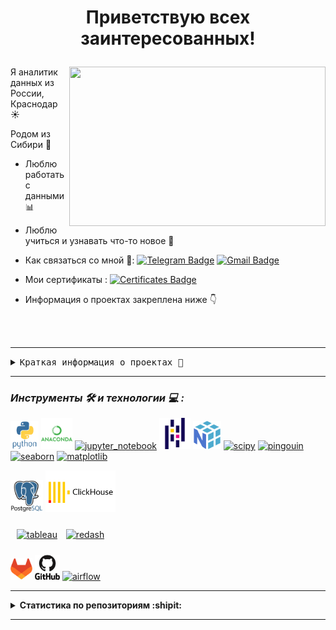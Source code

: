<h1 align="center">

Приветствую всех заинтересованных!
<!--<img src="https://github.com/blackcater/blackcater/raw/main/images/Hi.gif" height="50"/>[![Typing SVG](https://readme-typing-svg.demolab.com?font=Fira+Code&size=30&duration=1000&pause=1500&color=2775F7&center=true&vCenter=true&width=300&lines=Hello+there!+%F0%9F%8C%8E)](https://git.io/typing-svg)
 -->
</a></h1>

<p>
<img src="https://media1.giphy.com/media/3oKIPEqDGUULpEU0aQ/giphy.gif?cid=ecf05e47ir6ekkmdon8aaovslbkpixlqukhr7k0alepegs41&ep=v1_gifs_search&rid=giphy.gif&ct=g" align="right" width="410" height="255"/>

   Я аналитик данных из России, Краснодар ☀️ <!-- I am a Product/Data Analyst from Russia, Krasnodar. -->

Родом из Сибири 🏡 <!--Originally from Siberia--> 


- Люблю работать с данными 📊 <!--Love working with data--> 

- Люблю учиться и узнавать что-то новое 📖 <!--Like to study and learn new things--> 

- Как связаться со мной <!--How to contact me--> 📱: [![Telegram Badge](https://img.shields.io/badge/-Telegram-blue?style=flat&logo=Telegram&logoColor=white)](https://t.me/IvanoVladimir28)</a>
  [![Gmail Badge](https://img.shields.io/badge/-@Mail-red?style=flat&logo=Gmail&logoColor=yellow)](mailto:volody28ivanov@yandex.ru)

- Мои сертификаты : <!--All my--> [![Certificates Badge](https://img.shields.io/badge/-certificates-9cf?style=flat&logo=Checkmarx&logoColor=black)](https://disk.yandex.ru/d/8DKv170csv6AHw)

 - Информация о проектах закреплена ниже <!--Last projects are pinned to down bellow--> 👇

<!--  My [![Tableau Badge](https://img.shields.io/badge/-Tableau-informational?style=flat&logo=Tableau&logoColor=white)](https://public.tableau.com/app/profile/vladimir.ivanov6806) dashboards. 
 -->
</p>

<br><br>

---

<details>
 <summary><kbd>Краткая информация о проектах 📑</kbd></summary><br>

***Название*** | ***Описание***| ***Стек***
:-:|:-:|:-: 
[E-commerce](https://github.com/IvanoVladimir/E-commerce 'Ссылка на проект') | Предварительное исследование и предобработка данных; анализ поведения пользователей и различные расчёты с товарами и заказами; когортный анализ и расчёт возвращаемости пользователей; RFM-сегментация пользователей для более детальной оценки аудитории | Python – pandas, seaborn, matplotlib, numpy, datetime; Jupyter Notebook
[MobileApp](https://github.com/IvanoVladimir/MobileApp 'Ссылка на проект') | Предварительное исследование и предобработка данных; когортный анализ и написание функции расчёта возвращаемости пользователей; проверка гипотез о статистической значимости разницы в ARPU и конверсии в покупку по результатам А/B-тестирования с помощью тестов(Хи-квадрат, T-test); предложение метрик при изменении механики приложения по результатам последнего тематического события | Python – pandas, seaborn, os, pingouin, requests, datetime, scipy, urllib; Jupyter Notebook
[Marketing metrics](https://github.com/IvanoVladimir/Marketing_metrics 'Ссылка на проект') | Оценка результатов двух прошедших рекламных компаний с помощью метрик; расчёт ROI, средней стоимости заказа, Retention, накопительного ARPPU и затрат на привлечение одного покупателя(CAC); построение визуализации и дашборда, выводы | Python; Jupyter Notebook; SQL - PostgreSQL, Redash

</details>

---

***<h3 align="left"> Инструменты 🛠 и технологии 💻 <!--Tools  & Technologies--> :</h3>*** 

<div>

  <a href='https://www.python.org/'><img src="https://github.com/devicons/devicon/blob/master/icons/python/python-original-wordmark.svg" title="python" width="45" height="45"/></a>
  <a href='https://www.anaconda.com/'><img src="https://github.com/devicons/devicon/blob/master/icons/anaconda/anaconda-original-wordmark.svg" title="Anaconda" width="50" height="50"/></a>
  <a href='https://jupyter.org/'><img src="https://upload.wikimedia.org/wikipedia/commons/3/38/Jupyter_logo.svg" title="jupyter_notebook" alt="jupyter_notebook"  height="47"/></a>
  <a href='https://pandas.pydata.org/'><img src="https://raw.githubusercontent.com/devicons/devicon/2ae2a900d2f041da66e950e4d48052658d850630/icons/pandas/pandas-original.svg" title="pandas" alt="pandas" width="50" height="50"/></a>
  <a href='https://numpy.org/'><img src="https://raw.githubusercontent.com/devicons/devicon/master/icons/numpy/numpy-original.svg" title="numpy" alt="numpy" width="45" height="45"/></a>
  <a href='https://scipy.org/'><img src="https://scipy.org/images/logo.svg" title="scipy" alt="scipy" width="45" height="45"/></a>
  <a href='https://pingouin-stats.org/build/html/index.html'><img src="https://pingouin-stats.org/build/html/_static/pingouin.png" title="pingouin" alt="pingouin" width="45" height="45"/></a>
  <a href='https://seaborn.pydata.org/'><img src="https://seaborn.pydata.org/_images/logo-mark-lightbg.svg" title="seaborn" alt="seaborn" width="50" height="50"/></a>
  <a href='https://matplotlib.org/'><img src="https://matplotlib.org/stable/_images/sphx_glr_logos2_001.png" title="matplotlib" alt="matplotlib" width="45" height="45"/></a>

</a> <p align="left">

  <a href='https://www.postgresql.org/'><img src="https://raw.githubusercontent.com/devicons/devicon/master/icons/postgresql/postgresql-original-wordmark.svg" title="postgresql" alt="postgresql" width="52" height="52"/></a>
  <a href='https://clickhouse.com/'><img src="https://raw.githubusercontent.com/ClickHouse/clickhouse-presentations/master/images/logo-200x120.png" title="clickHouse" alt="clickHouse" height="67"/></a>

</a> <p align="left"> 

  <a href="https://www.tableau.com/" target="_blank"><img style="margin: 10px" src="https://profilinator.rishav.dev/skills-assets/tableau.svg" title="tableau" alt="tableau" width="40 "/></a>
  <a href='https://redash.io/'><img src="https://www.vectorlogo.zone/logos/redashio/redashio-icon.svg" title="redash" alt="redash"  height="42"/></a>

</a> <p align="left">

  <a href='https://about.gitlab.com/'><img src="https://github.com/badges/shields/blob/master/logo/gitlab.svg" title="gitLab" alt="gitLab" width="35" /></a>
  <a href='https://github.com/'><img src="https://github.com/devicons/devicon/blob/master/icons/github/github-original-wordmark.svg" title="GitHub" width="40" height="40"/></a>
  <a href='https://airflow.apache.org/'><img src="https://upload.wikimedia.org/wikipedia/commons/d/de/AirflowLogo.png" title="airflow" alt="airflow"  height="32"/></a>

</div>

---

<details>
  <summary><b>Статистика по репозиториям :shipit:</b></summary>

| <a href="https://github.com/anuraghazra/github-readme-stats"><img align="center" src="https://github-readme-stats.vercel.app/api/top-langs?username=IvanoVladimir&show_icons=true&layout=compact&langs_count=8&hide=jupyter%20notebook&exclude_repo=IvanoVladimir&hide_border=true&theme=flag-india" alt="stats" /></a> | <a href="https://git.io/streak-stats"><img align="center" src="https://github-readme-streak-stats.herokuapp.com/?user=IvanoVladimir&hide_border=true" alt="stats" /></a></a> |
| - | - |


| <a href="https://github.com/anuraghazra/github-readme-stats"><img align="center" src="https://github-readme-stats.vercel.app/api?username=IvanoVladimir&show_icons=true&hide_border=true&include_all_commits=true&theme=flag-india&hide=contribs" /> | <a href="https://github.com/ryo-ma/github-profile-trophy"><img align="center" src="https://github-profile-trophy.vercel.app/?username=IvanoVladimir&theme=flat&row=2&column=3&margin-w=11.47&margin-h=11.47" /></a> |
| - | - |

</details>

---

<div id="counter" align="left">
<img src="https://komarev.com/ghpvc/?username=IvanoVladimir&style=flat-square&color=green" alt=""/>
  </a>
</div>
